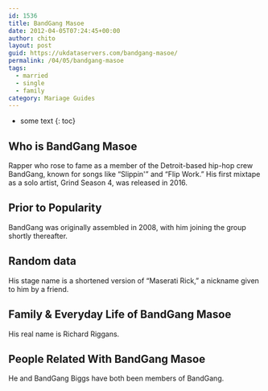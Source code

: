 ```yaml
---
id: 1536
title: BandGang Masoe
date: 2012-04-05T07:24:45+00:00
author: chito
layout: post
guid: https://ukdataservers.com/bandgang-masoe/
permalink: /04/05/bandgang-masoe  
tags:
  - married
  - single
  - family
category: Mariage Guides
---
```


* some text
{: toc}


## Who is  BandGang Masoe
                  
                  
                  
Rapper who rose to fame as a member of the Detroit-based hip-hop crew BandGang, known for songs like &#8220;Slippin'&#8221; and &#8220;Flip Work.&#8221; His first mixtape as a solo artist, Grind Season 4, was released in 2016.
                  
                
                
                
## Prior to Popularity 
                  
                  
                  
BandGang was originally assembled in 2008, with him joining the group shortly thereafter.
                  
                
                
                
## Random data 
                  
                  
                  
His stage name is a shortened version of &#8220;Maserati Rick,&#8221; a nickname given to him by a friend.
                  
                
                
                
## Family & Everyday Life of BandGang Masoe
                  
                  
                  
His real name is Richard Riggans.
                  
                
                
                
## People Related With  BandGang Masoe
                  
                  
                  
He and BandGang Biggs have both been members of BandGang.
                  
                
              
            
          
          
          
    
    
  
